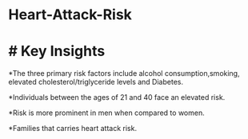 # Heart-Attack-Risk
# # Key Insights

*The three primary risk factors include alcohol consumption,smoking, elevated cholesterol/triglyceride levels and Diabetes.

*Individuals between the ages of 21 and 40 face an elevated risk.

*Risk is more prominent in men when compared to women.

*Families that carries heart attack risk.
